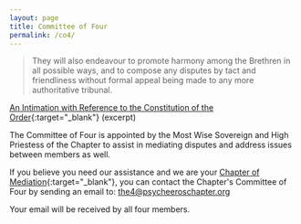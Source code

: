 ```yaml
---
layout: page
title: Committee of Four
permalink: /co4/
---
```


> They will also endeavour to promote harmony among the Brethren in all possible ways, and to compose any disputes by tact and friendliness without formal appeal being made to any more authoritative tribunal.

[An Intimation with Reference to the Constitution of the Order](http://lib.oto-usa.org/libri/liber0194.html){:target="_blank"} (excerpt)

The Committee of Four is appointed by the Most Wise Sovereign and High Priestess of the Chapter to assist in mediating disputes and address issues between members as well. 

If you believe you need our assistance and we are your [Chapter of Mediation](http://admin.oto-usa.org/chapters-of-mediation){:target="_blank"}, you can contact the Chapter's Committee of Four by sending an email to: <the4@psycheeroschapter.org>

Your email will be received by all four members. 
